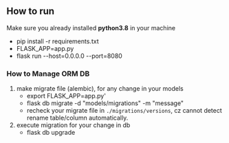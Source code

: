 ## How to run
Make sure you already installed **python3.8** in your machine
- pip install -r requirements.txt
- FLASK_APP=app.py
- flask run --host=0.0.0.0 --port=8080

### How to Manage ORM DB 
1. make migrate file (alembic), for any change in your models
    - export FLASK_APP=app.py'
    - flask db migrate -d "models/migrations" -m "message"
    - recheck your migrate file in `./migrations/versions`, cz cannot detect rename table/column automatically.
2. execute migration for your change in db
    - flask db upgrade
